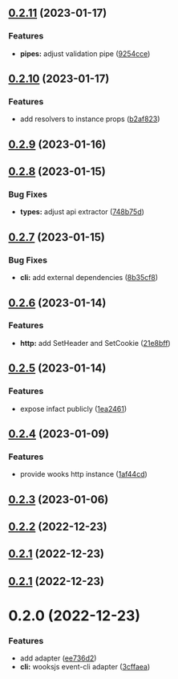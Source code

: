 ## [0.2.11](https://github.com/moostjs/moostjs/compare/v0.2.10...v0.2.11) (2023-01-17)


### Features

* **pipes:** adjust validation pipe ([9254cce](https://github.com/moostjs/moostjs/commit/9254cce3923e15d8212e0b8ee49cb040ce64ba1d))



## [0.2.10](https://github.com/moostjs/moostjs/compare/v0.2.9...v0.2.10) (2023-01-17)


### Features

* add resolvers to instance props ([b2af823](https://github.com/moostjs/moostjs/commit/b2af823d1479dcc11868e3cd6ab3f9507e875876))



## [0.2.9](https://github.com/moostjs/moostjs/compare/v0.2.8...v0.2.9) (2023-01-16)



## [0.2.8](https://github.com/moostjs/moostjs/compare/v0.2.7...v0.2.8) (2023-01-15)


### Bug Fixes

* **types:** adjust api extractor ([748b75d](https://github.com/moostjs/moostjs/commit/748b75d3e9270753fd33daf6ac2d58b46eb79681))



## [0.2.7](https://github.com/moostjs/moostjs/compare/v0.2.6...v0.2.7) (2023-01-15)


### Bug Fixes

* **cli:** add external dependencies ([8b35cf8](https://github.com/moostjs/moostjs/commit/8b35cf8b559a7b78386a64b9f65a019845984c8e))



## [0.2.6](https://github.com/moostjs/moostjs/compare/v0.2.5...v0.2.6) (2023-01-14)


### Features

* **http:** add SetHeader and SetCookie ([21e8bff](https://github.com/moostjs/moostjs/commit/21e8bff2813b5bf498400699e18c176a51c9b09b))



## [0.2.5](https://github.com/moostjs/moostjs/compare/v0.2.4...v0.2.5) (2023-01-14)


### Features

* expose infact publicly ([1ea2461](https://github.com/moostjs/moostjs/commit/1ea2461d4134b1f1ae39953ea22d6119a6b113f0))



## [0.2.4](https://github.com/moostjs/moostjs/compare/v0.2.3...v0.2.4) (2023-01-09)


### Features

* provide wooks http instance ([1af44cd](https://github.com/moostjs/moostjs/commit/1af44cd40e04fb41cb8a77560609ee7fe899155d))



## [0.2.3](https://github.com/moostjs/moostjs/compare/v0.2.2...v0.2.3) (2023-01-06)



## [0.2.2](https://github.com/moostjs/moostjs/compare/v0.2.1...v0.2.2) (2022-12-23)



## [0.2.1](https://github.com/moostjs/moostjs/compare/v0.2.0...v0.2.1) (2022-12-23)



## [0.2.1](https://github.com/moostjs/moostjs/compare/v0.2.0...v0.2.1) (2022-12-23)



# 0.2.0 (2022-12-23)


### Features

* add adapter ([ee736d2](https://github.com/moostjs/moostjs/commit/ee736d2387c9257f21a8289139919e7b03f7d7ea))
* **cli:** wooksjs event-cli adapter ([3cffaea](https://github.com/moostjs/moostjs/commit/3cffaea94cf907c1f7ca64eab6bde45fc540d52d))



